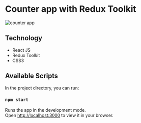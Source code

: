 # Counter app with Redux Toolkit

<img src="https://user-images.githubusercontent.com/104605712/173206304-9cb4f6dd-a144-497a-aaf2-3a40621e03a9.jpg" alt="counter app"/>

## Technology

<ul>
  <li>React JS</li>
  <li>Redux Toolkit</li>
  <li>CSS3</li>
</ul>

## Available Scripts

In the project directory, you can run:

### `npm start`

Runs the app in the development mode.\
Open [http://localhost:3000](http://localhost:3000) to view it in your browser.
